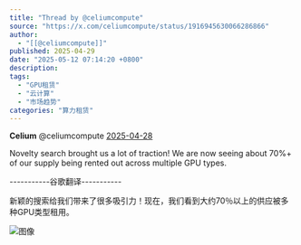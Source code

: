 ```yaml
---
title: "Thread by @celiumcompute"
source: "https://x.com/celiumcompute/status/1916945630066286866"
author:
  - "[[@celiumcompute]]"
published: 2025-04-29
date: "2025-05-12 07:14:20 +0800"
description:
tags:
  - "GPU租赁"
  - "云计算"
  - "市场趋势"
categories: "算力租赁"
---
```

**Celium** @celiumcompute [2025-04-28](https://x.com/celiumcompute/status/1916945630066286866)

Novelty search brought us a lot of traction! We are now seeing about 70%+ of our supply being rented out across multiple GPU types.  
  
\-----------谷歌翻译-----------  
  
新颖的搜索给我们带来了很多吸引力！现在，我们看到大约70％以上的供应被多种GPU类型租用。

![图像](https://pbs.twimg.com/media/GppbtGyXQAAbJ0G?format=jpg&name=large)